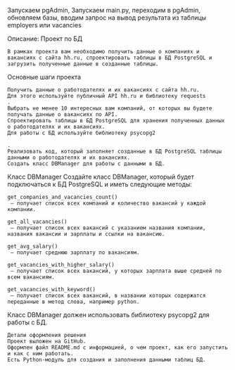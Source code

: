 Запускаем pgAdmin, Запускаем main.py, переходим в pgAdmin, обновляем базы, вводим запрос на вывод результата из таблицы employers или vacancies

Описание:
Проект по БД

    В рамках проекта вам необходимо получить данные о компаниях и вакансиях с сайта hh.ru, спроектировать таблицы в БД PostgreSQL и загрузить полученные данные в созданные таблицы.

Основные шаги проекта

    Получить данные о работодателях и их вакансиях с сайта hh.ru. 
    Для этого используйте публичный API hh.ru и библиотеку requests
    .
    Выбрать не менее 10 интересных вам компаний, от которых вы будете получать данные о вакансиях по API.
    Спроектировать таблицы в БД PostgreSQL для хранения полученных данных о работодателях и их вакансиях. 
    Для работы с БД используйте библиотеку psycopg2

    .
    Реализовать код, который заполняет созданные в БД PostgreSQL таблицы данными о работодателях и их вакансиях.
    Создать класс DBManager для работы с данными в БД.

Класс DBManager
Создайте класс DBManager, который будет подключаться к БД PostgreSQL и иметь следующие методы:

    get_companies_and_vacancies_count()
     — получает список всех компаний и количество вакансий у каждой компании.

    get_all_vacancies()
     — получает список всех вакансий с указанием названия компании, названия вакансии и зарплаты и ссылки на вакансию.

    get_avg_salary()
     — получает среднюю зарплату по вакансиям.

    get_vacancies_with_higher_salary()
     — получает список всех вакансий, у которых зарплата выше средней по всем вакансиям.

    get_vacancies_with_keyword()
     — получает список всех вакансий, в названии которых содержатся переданные в метод слова, например python.

Класс DBManager должен использовать библиотеку psycopg2
для работы с БД.

    Детали оформления решения
    Проект выложен на GitHub.
    Оформлен файл README.md с информацией, о чем проект, как его запустить и как с ним работать.
    Есть Python-модуль для создания и заполнения данными таблиц БД.

